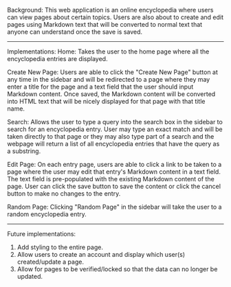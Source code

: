 Background: 
  This web application is an online encyclopedia where users can view pages about certain topics. Users are also about to create and edit pages using Markdown text that will be converted to normal text that anyone can understand once the save is saved. 

---------------------------------------------------------------------
Implementations:
  Home: Takes the user to the home page where all the encyclopedia
entries are displayed. 

  Create New Page: Users are able to click the "Create New Page" button at any time in the sidebar and will be redirected to a page where they may enter a title for the page and a text field that the user should input Markdown content. Once saved, the Markdown content will be converted into HTML text that will be nicely displayed for that page with that title name.  

  Search: Allows the user to type a query into the search box in the sidebar to search for an encyclopedia entry. User may type an exact match and will be taken directly to that page or they may also type part of a search and the webpage will return a list of all encyclopedia entries that have the query as a substring.
 
  Edit Page: On each entry page, users are able to click a link to be taken to a page where the user may edit that entry's Markdown content in a text field. The text field is pre-populated with the existing Markdown content of the page. User can click the save button to save the content or click the cancel button to make no changes to the entry. 

  Random Page: Clicking "Random Page" in the sidebar will take the user to a random encyclopedia entry.

---------------------------------------------------------------------
Future implementations:
  1. Add styling to the entire page.
  2. Allow users to create an account and display which user(s) created/update a page.
  3. Allow for pages to be verified/locked so that the data can no longer be updated. 
  
